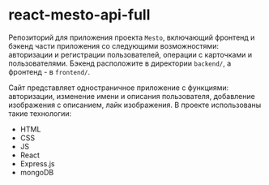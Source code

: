 # react-mesto-api-full
Репозиторий для приложения проекта `Mesto`, включающий фронтенд и бэкенд части приложения со следующими возможностями: авторизации и регистрации пользователей, операции с карточками и пользователями. Бэкенд расположите в директории `backend/`, а фронтенд - в `frontend/`. 
  
Сайт представляет одностраничное приложение с функциями: авторизации, изменение имени и описания пользователя, добавление изображения с описанием, лайк изображения.
В проекте использованы такие технологии:
<ul>
  <li>HTML</li>
  <li>CSS</li>
  <li>JS</li>
  <li>React</li>
  <li>Express.js</li>
  <li>mongoDB</li>
</ul>


